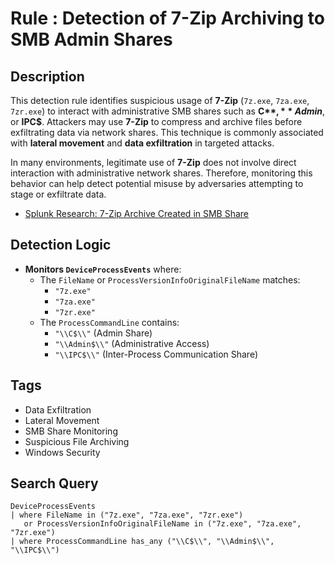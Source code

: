 # Rule : Detection of 7-Zip Archiving to SMB Admin Shares

## Description
This detection rule identifies suspicious usage of **7-Zip** (`7z.exe`, `7za.exe`, `7zr.exe`) to interact with administrative SMB shares such as **C$**, **Admin$**, or **IPC$**. Attackers may use **7-Zip** to compress and archive files before exfiltrating data via network shares. This technique is commonly associated with **lateral movement** and **data exfiltration** in targeted attacks.

In many environments, legitimate use of **7-Zip** does not involve direct interaction with administrative network shares. Therefore, monitoring this behavior can help detect potential misuse by adversaries attempting to stage or exfiltrate data.

- [Splunk Research: 7-Zip Archive Created in SMB Share](https://research.splunk.com/endpoint/01d29b48-ff6f-11eb-b81e-acde48001123/)

## Detection Logic
- **Monitors `DeviceProcessEvents`** where:
  - The `FileName` or `ProcessVersionInfoOriginalFileName` matches:
    - `"7z.exe"`
    - `"7za.exe"`
    - `"7zr.exe"`
  - The `ProcessCommandLine` contains:
    - `"\\C$\\"` (Admin Share)
    - `"\\Admin$\\"` (Administrative Access)
    - `"\\IPC$\\"` (Inter-Process Communication Share)

## Tags
- Data Exfiltration
- Lateral Movement
- SMB Share Monitoring
- Suspicious File Archiving
- Windows Security

## Search Query
```kql
DeviceProcessEvents
| where FileName in ("7z.exe", "7za.exe", "7zr.exe") 
   or ProcessVersionInfoOriginalFileName in ("7z.exe", "7za.exe", "7zr.exe")
| where ProcessCommandLine has_any ("\\C$\\", "\\Admin$\\", "\\IPC$\\")
```
